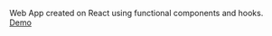 Web App created on React using functional components and hooks.\
[Demo](https://rianranlee.github.io/react-food/)
